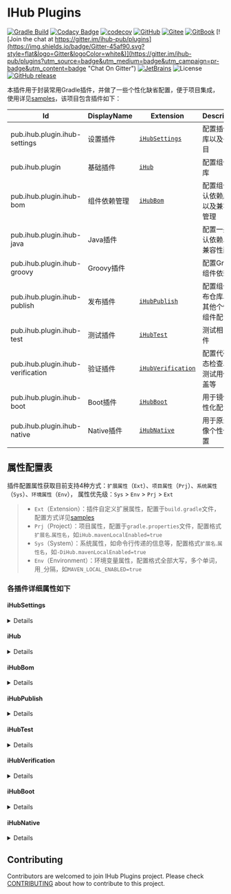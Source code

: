 # IHub Plugins
[![Gradle Build](https://github.com/ihub-pub/plugins/actions/workflows/gradle-build.yml/badge.svg)](https://github.com/ihub-pub/plugins/actions/workflows/gradle-build.yml)
[![Codacy Badge](https://api.codacy.com/project/badge/Grade/f866ca35cbb44347a210722a2da8aabc)](https://app.codacy.com/gh/ihub-pub/plugins?utm_source=github.com&utm_medium=referral&utm_content=ihub-pub/plugins&utm_campaign=Badge_Grade_Settings)
[![codecov](https://codecov.io/gh/ihub-pub/plugins/branch/main/graph/badge.svg?token=ZQ0WR3ZSWG)](https://codecov.io/gh/ihub-pub/plugins)
[![GitHub](https://img.shields.io/badge/GitHub-181717.svg?style=flat&logo=GitHub)](https://github.com/ihub-pub "IHubPub")
[![Gitee](https://img.shields.io/badge/Gitee-C71D23.svg?style=flat&logo=Gitee)](https://gitee.com/ihub-pub "IHubPub")
[![GitBook](https://img.shields.io/badge/GitBook-3884FF.svg?style=flat&logo=GitBook&logoColor=white)](https://doc.ihub.pub "IHubPub")
[![Join the chat at https://gitter.im/ihub-pub/plugins](https://img.shields.io/badge/Gitter-45af90.svg?style=flat&logo=Gitter&logoColor=white&)](https://gitter.im/ihub-pub/plugins?utm_source=badge&utm_medium=badge&utm_campaign=pr-badge&utm_content=badge "Chat On Gitter")
[![JetBrains](https://img.shields.io/badge/JetBrains-white.svg?style=flat&logo=JetBrains&logoColor=black)](https://www.jetbrains.com "Thanks to JetBrains for sponsoring")
![License](https://img.shields.io/github/license/ihub-pub/plugins?style=flat&logo=Apache&color=282661&label)
[![GitHub release](https://img.shields.io/github/v/release/ihub-pub/plugins?color=02303A&label&labelColor=02303A&logo=Gradle)](https://plugins.gradle.org/plugin/pub.ihub.plugin "IHub Plugins Gradle Plugin")

本插件用于封装常用Gradle插件，并做了一些个性化缺省配置，便于项目集成，使用详见[samples](samples)，该项目包含插件如下：

| Id | DisplayName | Extension | Description |
|----|-------------|-----------|-------------|
| pub.ihub.plugin.ihub-settings | 设置插件 | [`iHubSettings`](#ihubsettings) | 配置插件仓库以及子项目 |
| pub.ihub.plugin | 基础插件 | [`iHub`](#ihub) | 配置组件仓库 |
| pub.ihub.plugin.ihub-bom | 组件依赖管理 | [`iHubBom`](#ihubbom) | 配置组件默认依赖版本以及兼容性管理 |
| pub.ihub.plugin.ihub-java | Java插件 | | 配置一些默认依赖以及兼容性配置 |
| pub.ihub.plugin.ihub-groovy | Groovy插件 | | 配置Groovy组件依赖 |
| pub.ihub.plugin.ihub-publish | 发布插件 | [`iHubPublish`](#ihubpublish) | 配置组件发布仓库以及其他个性化组件配置 |
| pub.ihub.plugin.ihub-test | 测试插件 | [`iHubTest`](#ihubtest) | 测试相关插件 |
| pub.ihub.plugin.ihub-verification | 验证插件 | [`iHubVerification`](#ihubverification) | 配置代码静态检查以及测试用例覆盖等 |
| pub.ihub.plugin.ihub-boot | Boot插件 | [`iHubBoot`](#ihubboot) | 用于镜像个性化配置 |
| pub.ihub.plugin.ihub-native | Native插件 | [`iHubNative`](#ihubnative) | 用于原生镜像个性化配置 |

## 属性配置表
插件配置属性获取目前支持4种方式：`扩展属性`（`Ext`）、`项目属性`（`Prj`）、`系统属性`（`Sys`）、`环境属性`（`Env`）， 
属性优先级：`Sys` > `Env` > `Prj` > `Ext`
> - `Ext`（Extension）：插件自定义扩展属性，配置于`build.gradle`文件，配置方式详见[samples](samples)
> - `Prj`（Project）：项目属性，配置于`gradle.properties`文件，配置格式`扩展名`.`属性名`，如`iHub.mavenLocalEnabled=true`
> - `Sys`（System）：系统属性，如命令行传递的信息等，配置格式`扩展名`.`属性名`，如`-DiHub.mavenLocalEnabled=true`
> - `Env`（Environment）：环境变量属性，配置格式全部大写，多个单词，用`_`分隔，如`MAVEN_LOCAL_ENABLED=true`
### 各插件详细属性如下
#### iHubSettings
<details>

| Extension | Description | Default | Ext | Prj | Sys | Env |
| --------- | ----------- | ------- | --- | ------- | ------ | --- |
| `includeDirs` | 包含项目路径 | :x: | :x: | :white_check_mark: | :x: | :x: |
| `skippedDirs` | 排除项目路径 | :x: | :x: | :white_check_mark: | :x: | :x: |
</details>

#### iHub
<details>

| Extension | Description | Default | Ext | Prj | Sys | Env |
| --------- | ----------- | ------- | --- | ------- | ------ | --- |
| `mavenLocalEnabled` | 是否启用本地仓库 | `false` | :white_check_mark: | :white_check_mark: | :x: | :x: |
| `releaseRepoUrl` | 正式版本仓库 | :x: | :white_check_mark: | :white_check_mark: | :x: | :x: |
| `snapshotRepoUrl` | 快照版本仓库 | :x: | :white_check_mark: | :white_check_mark: | :x: | :x: |
| `repoAllowInsecureProtocol` | 是否允许不安全协议（是否允许http） | `false` | :white_check_mark: | :white_check_mark: | :x: | :x: |
| `repoIncludeGroup` | 仓库包含组（用于限制仓库范围） | :x: | :white_check_mark: | :white_check_mark: | :x: | :x: |
| `repoIncludeGroupRegex` | 仓库包含组正则（用于限制仓库范围） | `.*` | :white_check_mark: | :white_check_mark: | :x: | :x: |
| `repoUsername` | 仓库用户名 | :x: | :white_check_mark: | :white_check_mark: | :white_check_mark: | :white_check_mark: |
| `repoPassword` | 仓库密码 | :x: | :white_check_mark: | :white_check_mark: | :white_check_mark: | :white_check_mark: |
| `customizeRepoUrl` | 自定义仓库 | :x: | :white_check_mark: | :white_check_mark: | :x: | :x: |
| `javaJaxbRuntime` | Jaxb运行时配置 | `true` | :white_check_mark: | :white_check_mark: | :white_check_mark: | :x: |
| `javaCompatibility` | Java兼容性配置 | :x: | :white_check_mark: | :white_check_mark: | :white_check_mark: | :x: |
| `gradleCompilationIncremental` | gradle增量编译 | `true` | :white_check_mark: | :white_check_mark: | :white_check_mark: | :x: |
| `compileGroovyAllModules` | 是否添加groovy所有模块 | `false` | :white_check_mark: | :white_check_mark: | :x: | :x: |
</details>

#### iHubBom
<details>

> 插件配置方式详见[样例](samples/sample-extensions/bom.gradle)，插件内置常见组件版本如下，可通过如下属性配置覆盖默认版本，配置于`gradle.properties`文件，配置格式`属性名`，如`ihub-libs.version=1.0.0`，详细属性如下：

| Property | Version |
| -------- | ------- |
| `ihub-libs.version` | 1.0.0-SNAPSHOT |
| `spring-boot.version` | 2.5.1 |
| `spring-cloud.version` | 2020.0.3 |
| `spring-statemachine.version` | 3.0.1 |
| `spring-cloud-alibaba.version` | 2021.1 |
| `spring-boot-admin.version` | 2.4.2 |
| `knife4j.version` | 3.0.3 |
| `jaxb.version` | 3.0.1 |
| `alibaba-fastjson.version` | 1.2.76 |
| `alibaba-druid.version` | 1.2.6 |
| `alibaba-p3c.version` | 2.1.1 |
| `mybatis-plus.version` | 3.4.3.1 |
| `knife4j-aggregation.version` | 2.0.9 |
| `hutool.version` | 5.7.2 |
</details>

#### iHubPublish
<details>

| Extension | Description | Default | Ext | Prj | Sys | Env |
| --------- | ----------- | ------- | --- | ------- | ------ | --- |
| `publishNeedSign` | 组件发布是否需要签名 | `false` | :white_check_mark: | :white_check_mark: | :white_check_mark: | :x: |
| `signingKeyId` | 签名key | :x: | :white_check_mark: | :white_check_mark: | :white_check_mark: | :white_check_mark: |
| `signingSecretKey` | 签名密钥 | :x: | :white_check_mark: | :white_check_mark: | :white_check_mark: | :white_check_mark: |
| `signingPassword` | 签名密码 | :x: | :white_check_mark: | :white_check_mark: | :white_check_mark: | :white_check_mark: |
| `publishDocs` | 是否发布文档 | `false` | :white_check_mark: | :white_check_mark: | :white_check_mark: | :x: |
</details>

#### iHubTest
<details>

| Extension | Description | Default | Ext | Prj | Sys | Env |
| --------- | ----------- | ------- | --- | ------- | ------ | --- |
| `enabled` | 启用测试 | `true` | :white_check_mark: | :white_check_mark: | :white_check_mark: | :x: |
| `classes` | 包含测试类（“,”分割） | :x: | :white_check_mark: | :white_check_mark: | :white_check_mark: | :x: |
| `forkEvery` | 每跑x个测试类后重启fork进程 | `100` | :white_check_mark: | :white_check_mark: | :white_check_mark: | :x: |
| `maxParallelForks` | 最多启动进程数 | `1` | :white_check_mark: | :white_check_mark: | :white_check_mark: | :x: |
| `runProperties` | 任务运行时属性 | `System.properties` | :white_check_mark: | :x: | :x: | :x: |
| `runIncludePropNames` | 运行时包含系统属性名称（“,”分割） | :x: | :white_check_mark: | :white_check_mark: | :white_check_mark: | :x: |
| `runSkippedPropNames` | 运行时排除系统属性名称（“,”分割） | :x: | :white_check_mark: | :white_check_mark: | :white_check_mark: | :x: |
| `enabledLocalProperties` | 启用本地属性 | `false` | :white_check_mark: | :white_check_mark: | :x: | :x: |
| `debug` | 启用测试调试 | `false` | :white_check_mark: | :white_check_mark: | :white_check_mark: | :x: |
| `failFast` | 只要有一个测试失败就停止测试 | `false` | :white_check_mark: | :white_check_mark: | :white_check_mark: | :x: |
</details>

#### iHubVerification
<details>

> 属性说明：`pmd`开头为`PMD静态检查`，`codenarc`开头为`Codenarc静态检查`，`jacoco`开头为`Jacoco覆盖率检查`

| Extension | Description | Default | Ext | Prj | Sys | Env |
| --------- | ----------- | ------- | --- | ------- | ------ | --- |
| `pmdConsoleOutput` | 控制台是否打印PMD信息 | `false` | :white_check_mark: | :white_check_mark: | :x: | :x: |
| `pmdIgnoreFailures` | PMD检查是否忽略失败 | `false` | :white_check_mark: | :white_check_mark: | :white_check_mark: | :x: |
| `pmdVersion` | PMD版本 | `6.35.0` | :white_check_mark: | :white_check_mark: | :x: | :x: |
| `codenarcIgnoreFailures` | Codenarc检查是否忽略失败 | `false` | :white_check_mark: | :white_check_mark: | :white_check_mark: | :x: |
| `codenarcVersion` | Codenarc版本 | `2.1.0` | :white_check_mark: | :white_check_mark: | :x: | :x: |
| `jacocoVersion` | Jacoco版本 | `0.8.7` | :white_check_mark: | :white_check_mark: | :x: | :x: |
| `jacocoBranchCoverageRuleEnabled` | 是否启用bundle分支覆盖检查 | `true` | :white_check_mark: | :white_check_mark: | :white_check_mark: | :x: |
| `jacocoBranchCoveredRatio` | bundle分支覆盖率 | `0.9` | :white_check_mark: | :white_check_mark: | :white_check_mark: | :x: |
| `jacocoInstructionCoverageRuleEnabled` | 是否启用bundle指令覆盖检查 | `true` | :white_check_mark: | :white_check_mark: | :white_check_mark: | :x: |
| `jacocoInstructionExclusion` | bundle指令覆盖排除目录 | `**/app`<br>`**/config` | :white_check_mark: | :white_check_mark: | :x: | :x: |
| `jacocoInstructionCoveredRatio` | bundle指令覆盖率 | `0.9` | :white_check_mark: | :white_check_mark: | :white_check_mark: | :x: |
| `jacocoPackageCoverageRuleEnabled` | 是否启用package指令覆盖检查 | `true` | :white_check_mark: | :white_check_mark: | :white_check_mark: | :x: |
| `jacocoPackageExclusion` | package指令覆盖排除目录 | `*.app`<br>`*.config` | :white_check_mark: | :white_check_mark: | :x: | :x: |
| `jacocoPackageCoveredRatio` | package指令覆盖率 | `0.9` | :white_check_mark: | :white_check_mark: | :white_check_mark: | :x: |
| `jacocoReportExclusion` | 覆盖率报告排除目录 | `**/Application.class`<br>`**/app/*.class`<br>`**/config/*.class` | :white_check_mark: | :white_check_mark: | :x: | :x: |
</details>

#### iHubBoot
<details>

> 属性说明：`run`开头为`运行时属性`，`bootJar`开头为`打包Jar时属性`，`bp`开头为`构建镜像时属性`，`bpl`开头为`启动时属性`，`docker`开头为`Docker仓库相关属性`，[参考](https://docs.spring.io/spring-boot/docs/2.5.3/gradle-plugin/reference/htmlsingle/)

| Extension | Description | Default | Ext | Prj | Sys | Env |
| --------- | ----------- | ------- | --- | ------- | ------ | --- |
| `runProperties` | bootRun属性 | :x: | :white_check_mark: | :x: | :x: | :x: |
| `runIncludePropNames` | 运行时包含系统属性名称（“,”分割） | :x: | :white_check_mark: | :white_check_mark: | :white_check_mark: | :x: |
| `runSkippedPropNames` | 运行时排除系统属性名称（“,”分割） | :x: | :white_check_mark: | :white_check_mark: | :white_check_mark: | :x: |
| `enabledLocalProperties` | 启用本地属性 | `true` | :white_check_mark: | :white_check_mark: | :x: | :x: |
| `runOptimizedLaunch` | 优化启动 | `true` | :white_check_mark: | :white_check_mark: | :white_check_mark: | :x: |
| `bootJarRequiresUnpack` | 配置需要移除的库 | :x: | :white_check_mark: | :white_check_mark: | :x: | :x: |
| `bpJvmVersion` | JVM版本 | `默认当前版本` | :white_check_mark: | :white_check_mark: | :x: | :x: |
| `bpCleanCache` | 是否在构建前清理缓存 | `false` | :white_check_mark: | :white_check_mark: | :x: | :x: |
| `bpVerboseLogging` | 启用构建器操作的详细日志记录 | `false` | :white_check_mark: | :white_check_mark: | :x: | :x: |
| `bpPublish` | 是否将生成的镜像发布到Docker仓库 | `false` | :white_check_mark: | :white_check_mark: | :x: | :x: |
| `httpProxy` | http代理 | :x: | :white_check_mark: | :white_check_mark: | :x: | :x: |
| `httpsProxy` | https代理 | :x: | :white_check_mark: | :white_check_mark: | :x: | :x: |
| `bplJvmHeadRoom` | JVM内存 | `8G` | :white_check_mark: | :white_check_mark: | :x: | :x: |
| `bplJvmLoadedClassCount` | JVM运行时已加载类的数量 | `35% of classes` | :white_check_mark: | :white_check_mark: | :x: | :x: |
| `bplJvmThreadCount` | JVM运行时用户线程数 | `250` | :white_check_mark: | :white_check_mark: | :x: | :x: |
| `javaToolOptions` | JVM环境变量 | :x: | :white_check_mark: | :white_check_mark: | :x: | :x: |
| `bpeEnvironment` | JVM运行时变量，[参考](https://paketo.io/docs/reference/configuration/) | :x: | :white_check_mark: | :x: | :x: | :x: |
| `dockerHost` | Docker守护程序的主机和端口的url | :x: | :white_check_mark: | :white_check_mark: | :x: | :x: |
| `dockerTlsVerify` | 启用安全https协议 | `false` | :white_check_mark: | :white_check_mark: | :x: | :x: |
| `dockerCertPath` | https证书和密钥文件的路径 | :x: | :white_check_mark: | :white_check_mark: | :x: | :x: |
| `dockerUrl` | Docker私有镜像仓库地址 | :x: | :white_check_mark: | :white_check_mark: | :x: | :x: |
| `dockerUsername` | Docker私有镜像仓库用户名 | :x: | :white_check_mark: | :white_check_mark: | :white_check_mark: | :white_check_mark: |
| `dockerPassword` | Docker私有镜像仓库密码 | :x: | :white_check_mark: | :white_check_mark: | :white_check_mark: | :white_check_mark: |
| `dockerEmail` | Docker私有镜像仓库邮箱 | :x: | :white_check_mark: | :white_check_mark: | :x: | :x: |
| `dockerToken` | Docker私有镜像仓库身份令牌 | :x: | :white_check_mark: | :white_check_mark: | :white_check_mark: | :white_check_mark: |
</details>

#### iHubNative
<details>

> 属性说明：`bp`开头为`构建镜像时属性`，`bpl`开头为`启动时属性`，`aot`开头为`AOT插件属性`

| Extension | Description | Default | Ext | Prj | Sys | Env |
| --------- | ----------- | ------- | --- | ------- | ------ | --- |
| `bpJvmVersion` | JVM版本 | `默认当前版本` | :white_check_mark: | :white_check_mark: | :x: | :x: |
| `bpNativeImage` | 是否启用原生映像构建 | `true` | :white_check_mark: | :white_check_mark: | :x: | :x: |
| `bpNativeImageBuildArguments` | 传递给原生映像命令的参数 | :x: | :white_check_mark: | :white_check_mark: | :x: | :x: |
| `bplJvmHeadRoom` | JVM内存 | `8G` | :white_check_mark: | :white_check_mark: | :x: | :x: |
| `bplJvmLoadedClassCount` | JVM运行时已加载类的数量 | `35% of classes` | :white_check_mark: | :white_check_mark: | :x: | :x: |
| `bplJvmThreadCount` | JVM运行时用户线程数 | `250` | :white_check_mark: | :white_check_mark: | :x: | :x: |
| `javaToolOptions` | JVM环境变量 | :x: | :white_check_mark: | :white_check_mark: | :x: | :x: |
| `aotMode` | native镜像编译器配置 | `NATIVE` | :white_check_mark: | :white_check_mark: | :x: | :x: |
| `aotDebugVerify` | 启用验证调试 | `false` | :white_check_mark: | :white_check_mark: | :white_check_mark: | :x: |
| `aotRemoveXmlSupport` | 移除XML支持 | `true` | :white_check_mark: | :white_check_mark: | :x: | :x: |
| `aotRemoveSpelSupport` | 移除Spel支持 | `false` | :white_check_mark: | :white_check_mark: | :x: | :x: |
| `aotRemoveYamlSupport` | 移除Yaml支持 | `false` | :white_check_mark: | :white_check_mark: | :x: | :x: |
| `aotRemoveJmxSupport` | 移除Jmx支持 | `true` | :white_check_mark: | :white_check_mark: | :x: | :x: |
| `aotVerify` | 开启自动验证 | `true` | :white_check_mark: | :white_check_mark: | :x: | :x: |
| `aotRemoveUnusedConfig` | 移除未使用的配置 | `true` | :white_check_mark: | :white_check_mark: | :x: | :x: |
| `aotFailOnMissingSelectorHint` | 如果没有为活动选择器提供提示，则抛出错误 | `true` | :white_check_mark: | :white_check_mark: | :x: | :x: |
</details>

## Contributing

Contributors are welcomed to join IHub Plugins project. Please check [CONTRIBUTING](./CONTRIBUTING.md) about how to contribute to this project.
